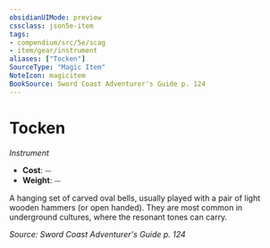 ```yaml
---
obsidianUIMode: preview
cssclass: json5e-item
tags:
- compendium/src/5e/scag
- item/gear/instrument
aliases: ["Tocken"]
SourceType: "Magic Item"
NoteIcon: magicitem
BookSource: Sword Coast Adventurer's Guide p. 124
---
```

# Tocken
*Instrument*  

- **Cost**: ⏤
- **Weight**: ⏤

A hanging set of carved oval bells, usually played with a pair of light wooden hammers (or open handed). They are most common in underground cultures, where the resonant tones can carry.

*Source: Sword Coast Adventurer's Guide p. 124*